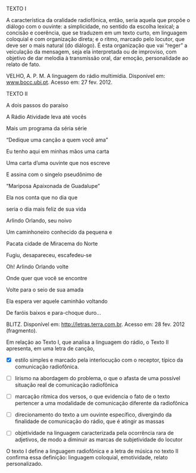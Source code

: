 

TEXTO I

A característica da oralidade radiofônica, então, seria aquela que propõe o diálogo com o ouvinte: a simplicidade, no sentido da escolha lexical; a concisão e coerência, que se traduzem em um texto curto, em linguagem coloquial e com organização direta; e o ritmo, marcado pelo locutor, que deve ser o mais natural (do diálogo). É esta organização que vai “reger” a veiculação da mensagem, seja ela interpretada ou de improviso, com objetivo de dar melodia à transmissão oral, dar emoção, personalidade ao relato de fato.

VELHO, A. P. M. A linguagem do rádio multimídia. Disponível em: www.bocc.ubi.pt. Acesso em: 27 fev. 2012.

TEXTO II

A dois passos do paraíso

A Rádio Atividade leva até vocês

Mais um programa da séria série

“Dedique uma canção a quem você ama”

Eu tenho aqui em minhas mãos uma carta

Uma carta d’uma ouvinte que nos escreve

E assina com o singelo pseudônimo de

“Mariposa Apaixonada de Guadalupe”

Ela nos conta que no dia que

seria o dia mais feliz de sua vida

Arlindo Orlando, seu noivo

Um caminhoneiro conhecido da pequena e

Pacata cidade de Miracema do Norte

Fugiu, desapareceu, escafedeu-se

Oh! Arlindo Orlando volte

Onde quer que você se encontre

Volte para o seio de sua amada

Ela espera ver aquele caminhão voltando

De faróis baixos e para-choque duro...

BLITZ. Disponível em: http://letras.terra.com.br. Acesso em: 28 fev. 2012 (fragmento).

Em relação ao Texto I, que analisa a linguagem do rádio, o Texto II apresenta, em uma letra de canção,



- [x] estilo simples e marcado pela interlocução com o receptor, típico da comunicação radiofônica.
- [ ] lirismo na abordagem do problema, o que o afasta de uma possível situação real de comunicação radiofônica
- [ ] marcação rítmica dos versos, o que evidencia o fato de o texto pertencer a uma modalidade de comunicação diferente da radiofônica
- [ ] direcionamento do texto a um ouvinte específico, divergindo da finalidade de comunicação do rádio, que é atingir as massas
- [ ] objetividade na linguagem caracterizada pela ocorrência rara de adjetivos, de modo a diminuir as marcas de subjetividade do locutor


O texto I define a linguagem radiofônica e a letra de música no texto II confirma essa definição: linguagem coloquial, emotividade, relato personalizado.
